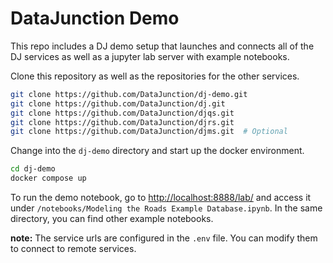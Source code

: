 # DataJunction Demo

This repo includes a DJ demo setup that launches and connects all of the DJ services as well as a jupyter lab server with example notebooks.

Clone this repository as well as the repositories for the other services.

```sh
git clone https://github.com/DataJunction/dj-demo.git
git clone https://github.com/DataJunction/dj.git
git clone https://github.com/DataJunction/djqs.git
git clone https://github.com/DataJunction/djrs.git
git clone https://github.com/DataJunction/djms.git  # Optional
```

Change into the `dj-demo` directory and start up the docker environment.

```sh
cd dj-demo
docker compose up
```

To run the demo notebook, go to [http://localhost:8888/lab/](http://localhost:8888/lab/) and access it under
`/notebooks/Modeling the Roads Example Database.ipynb`. In the same directory, you can find other example notebooks.

**note:** The service urls are configured in the `.env` file. You can modify them to connect to remote services.
